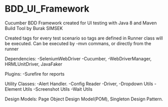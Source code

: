 # BDD_UI_Framework

Cucumber BDD Framework created for UI testing with Java 8 and Maven Build Tool by Burak SIMSEK

Created tags for every test scenario so tags are defined in Runner class will be executed. Can be executed by -mvn commans, or directly from the runner

Dependencies: -SeleniumWebDriver -Cucumber, -WebDriverManager, HRMLUnitDriver, JavaFaker

Plugins: -Surefire for reports

Utility Classes: -Alert Handler. -Config Reader -Driver, -Dropdown Utils -Element Utils -Screenshot Utils -Wait Utils

Design Models: Page Object Design Model(POM), Singleton Design Pattern.

